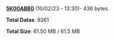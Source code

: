 [**5K00ABB0**](/data/5K00ABB0.txt) (10/02/23 - 13:30)- 436 bytes

**Total Datas**: 9261

**Total Size**: 61.50 MB / 61.5 MB